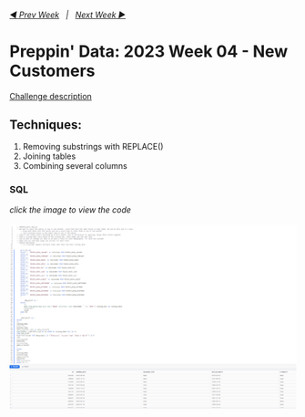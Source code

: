<h6><a href="../Week 3/README.md">◀  Prev Week</a>&nbsp;&nbsp;&nbsp;|&nbsp;&nbsp;&nbsp;<a href="../Week 4/README.md">Next Week  ▶</a></h6>

# Preppin' Data: 2023 Week 04 - New Customers

[Challenge description](https://preppindata.blogspot.com/2023/01/2023-week-4-new-customers.html)

## Techniques:

1. Removing substrings with REPLACE()
2. Joining tables
3. Combining several columns

### SQL

<i>click the image to view the code</i><br>
<br>
<a href="PD 2023 wk 4 Snowflake.sql">
<img src="PD 2023 wk 4 SQL.png?raw=true" alt="SQL Code">
</a>
